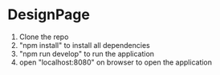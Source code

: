 # DesignPage
1. Clone the repo
2. "npm install" to install all dependencies
3. "npm run develop" to run the application
4. open "localhost:8080" on browser to open the application
